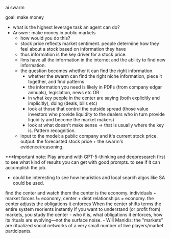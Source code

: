 ai swarm

goal: make money

- what is the highest leverage task an agent can do? 
- Answer: make money in public markets
    - how would you do this?
    - stock price reflects market sentiment. people determine how they feel about a stock based on information they have
    - thus information is the key driver for a stock price.
    - llms have all the information in the internet and the ability to find new information.
    - the question becomes whether it can find the right information.
        - whether the swarm can find the right niche information, piece it together, and find patterns
        - the information you need is likely in PDFs (from company edgar annuals), legislation, news etc OR
        - in what key people in the center are saying (both explicitly and implicitly), doing (deals, bills etc)
        - look at those that control the outside spread (those value investors who provide liquidity to the dealers who in turn provide liquidity and become the market makers)
        - look at what doesn't make sense -> that is usually where the key is. Pattern recognition.
    - input to the model: a public company and it's current stock price. output: the forecasted stock price + the swarm's evidence/reasoning. 

***Important note: Play around with GPT-5-thinking and deepresearch first to see what kind of results you can get with good prompts. to see if it can accomplish the job.

- could be interesting to see how heuristics and local search algos like SA could be used.

find the center and watch them
the center is the economy. individuals + market forces != economy, center + debt relationships = economy. 
the center adjusts the obligations it enforces
When the center shifts terms the entire system reorients instantly
If you want to understand (or profit from) markets, you study the center - who it is, what obligations it enforces, how its rituals are evolving—not the surface noise.
    - Will Manidis: the "markets" are ritualized social networks of a very small number of live players/market participants. 